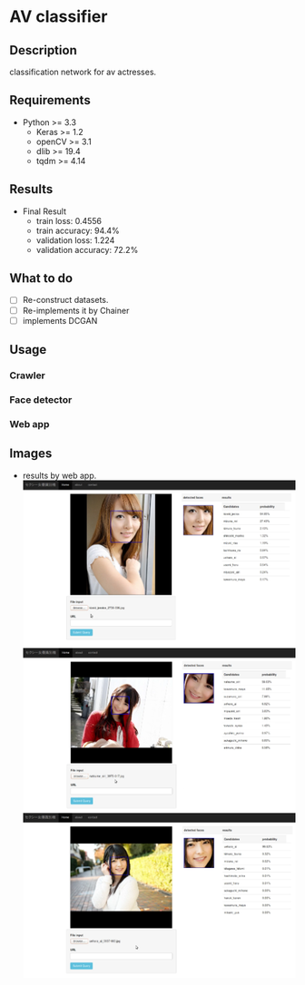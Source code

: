 # AV classifier

## Description
classification network for av actresses.

## Requirements
+ Python >= 3.3
   - Keras >= 1.2
   - openCV >= 3.1
   - dlib >= 19.4
   - tqdm >= 4.14

## Results
- Final Result
    + train loss: 0.4556
    + train accuracy: 94.4%
    + validation loss: 1.224
    + validation accuracy: 72.2%

## What to do
- [ ] Re-construct datasets.
- [ ] Re-implements it by Chainer
- [ ] implements DCGAN

## Usage

### Crawler

### Face detector

### Web app

## Images
+ results by web app.
![img1](tmp/img1.png)
![img2](tmp/img2.png)
![img3](tmp/img3.png)
